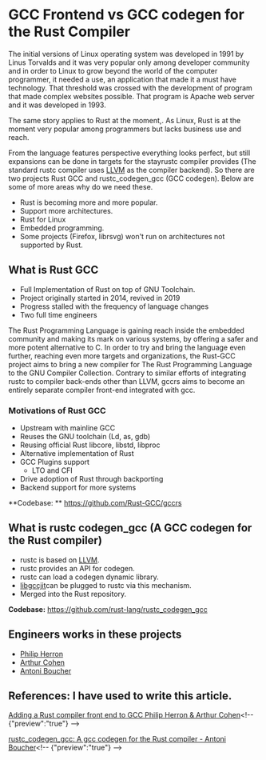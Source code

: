 # GCC Frontend vs GCC codegen for the Rust Compiler 

The initial versions of Linux operating system was developed in 1991 by Linus Torvalds and it was very popular only among developer community and in order to Linux to grow beyond the world of the computer programmer, it needed a use, an application that made it a must have technology. That threshold was crossed with the development of program that made complex websites possible. That program is Apache web server and it was developed in 1993.

The same story applies to Rust at the moment,. As Linux, Rust is at the moment very popular among programmers but lacks business use and reach.

From the language features perspective everything looks perfect, but still expansions can be done in targets for the stayrustc compiler provides (The standard rustc compiler uses [LLVM](https://github.com/llvm/llvm-project) as the compiler backend). So there are two projects Rust GCC and rustc_codegen_gcc (GCC codegen). Below are some of more areas why do we need these. 
* ﻿﻿Rust is becoming more and more popular.
* ﻿﻿Support more architectures.
* ﻿﻿Rust for Linux
* ﻿﻿Embedded programming.
* ﻿﻿Some projects (Firefox, librsvg) won't run on architectures not supported by Rust.

## What is Rust GCC
* ﻿﻿Full Implementation of Rust on top of GNU Toolchain. 
* Project originally started in 2014, revived in 2019
* ﻿﻿Progress stalled with the frequency of language changes
* Two full time engineers

The Rust Programming Language is gaining reach inside the embedded community and making its mark on various systems, by offering a safer and more potent alternative to C. In order to try and bring the language even further, reaching even more targets and organizations, the Rust-GCC project aims to bring a new compiler for The Rust Programming Language to the GNU Compiler Collection. Contrary to similar efforts of integrating rustc to compiler back-ends other than LLVM, gccrs aims to become an entirely separate compiler front-end integrated with gcc.

### Motivations of Rust GCC
* ﻿﻿Upstream with mainline GCC
* Reuses the GNU toolchain (Ld, as, gdb)
* Reusing official Rust libcore, libstd, libproc
* Alternative implementation of Rust
* GCC Plugins support
  * LTO and CFI
* Drive adoption of Rust through backporting
* Backend support for more systems

**Codebase: ** https://github.com/Rust-GCC/gccrs

## What is rustc codegen_gcc (A GCC codegen for the Rust compiler)
* ﻿﻿rustc is based on [LLVM](https://github.com/llvm/llvm-project).
* rustc provides an API for codegen.
* rustc can load a codegen dynamic library.
* [libgccjit](https://gcc.gnu.org/onlinedocs/jit/)can be plugged to rustc via this mechanism.
* Merged into the Rust repository.

**Codebase:** https://github.com/rust-lang/rustc_codegen_gcc

## Engineers works in these projects
* [Philip Herron](https://github.com/philberty)
* [Arthur Cohen](https://github.com/CohenArthur)
* [Antoni Boucher](https://github.com/antoyo)

## References: I have used to write this article.
[Adding a Rust compiler front end to GCC Philip Herron & Arthur Cohen](https://youtu.be/R8Pr21nlhig?si=E9_Jit_g6E1g3J9U "https://youtu.be/R8Pr21nlhig?si=E9_Jit_g6E1g3J9U")<!-- {"preview":"true"} -->

[rustc_codegen_gcc: A gcc codegen for the Rust compiler - Antoni Boucher](https://youtu.be/oLG-uijW1X0?si=9_DJaJrJwEI1T0Yc "https://youtu.be/oLG-uijW1X0?si=9_DJaJrJwEI1T0Yc")<!-- {"preview":"true"} -->

